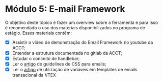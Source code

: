 # **Módulo 5: E-mail Framework**

O objetivo deste tópico é fazer um overview sobre a ferramenta e para isso é recomendado o uso dos materiais disponibilizados no programa de estágio. Esses materiais contêm:

- [x] Assistir o vídeo de demonstração do Email Framework no youtube da ACCT;
- [x] Entender a estrutura documentada no gitlab da ACCT;
- [x] Estudar o conceito de handlebar;
- [x] Ler o [artigo](https://help.vtex.com/pt/tutorial/como-inserir-css-num-e-mail--frequentlyAskedQuestions_5390) de guidelines de CSS para emails;
- [x] Ler o [artigo](https://help.vtex.com/pt/tutorial/incluir-variaveis-do-pedido-no-template-de-e-mail-transacional--694Bn8eOeAWYQeaWGaOISe) de utilização de variáveis em templates de emails transacional da VTEX
